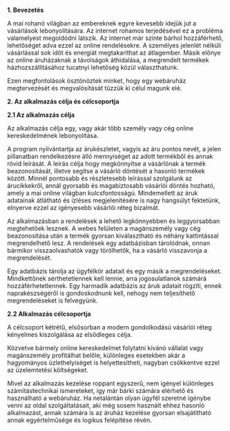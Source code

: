 **1. Bevezetés**

A mai rohanó világban az embereknek egyre kevesebb idejük jut a vásárlások lebonyolítására. Az internet rohamos 
terjedésével ez a probléma valamelyest megoldódni látszik. Az internet már szinte bárhol hozzáférhető, lehetőséget 
adva ezzel az online rendelésekre. A személyes jelenlét nélküli vásárlással sok időt és energiát megtakaríthat az 
átlagember. Másik előnye az online áruházaknak a távolságok áthidalása, a megrendelt termékek házhozszállításához 
tucatnyi lehetőség közül választhatunk.


Ezen megfontolások ösztönöztek minket, hogy egy webáruház megtervezését és megvalósítását tűzzük ki célul magunk elé.

**2. Az alkalmazás célja és célcsoportja**

**2.1 Az alkalmazás célja**

Az alkalmazás célja egy, vagy akár több személy vagy cég online kereskedelmének lebonyolítása.


A program nyilvántartja az árukészletet, vagyis az áru pontos nevét, a jelen pillanatban rendelkezésre 
álló mennyiséget az adott termékből és annak rövid leírását. A leírás célja hogy megkönnyítse a vásárlónak 
a termék beazonosítását, illetve segítse a vásárló döntését a hasonló termékek között. Minnél pontosabb és 
részletesebb leírással szolgálunk az árucikkekről, annál gyorsabb és magabiztosabb vásárlói döntés hozható, 
amely a mai online világban kulcsfontosságú. Mindemellett az áruk adatainak átlátható és ízléses megjelenítésére 
is nagy hangsúlyt fektetünk, elnyerve ezzel az igényesebb vásárlói réteg bizalmát.

Az alkalmazásban a rendelések a lehető legkönnyebben és leggyorsabban megtehetőek lesznek. 
A webes felületen a magánszemély vagy cég beazonosítása után a termék gyorsan kiválasztható és 
néhány kattintással megrendelhető lesz. A rendelések egy adatbázisban tárolódnak, onnan bármikor 
visszaolvashatók vagy törölhetők, ha a vásárló visszavonja a megrendelését.

Egy adatbázis tárolja az ügyfélkör adatait és egy másik a megrendeléseket. Mindkettőnek sérthetetlennek 
kell lennie, arra jogosulatlanok számárá hozzáférhetetlennek. Egy harmadik adatbázis az áruk adatait rögzíti, 
ennek naprakészségéről is gondoskodnunk kell, nehogy nem teljesíthető megrendeléseket is felvegyünk.

**2.2 Alkalmazás célcsoportja**

 A célcsoport kétrétű, elsősorban a modern gondolkodású vásárlói réteg kényelmes kiszolgálása az elsődleges 
 célja.

Közvetve bármely online kereskedelmet folytatni kívánó vállalat vagy magánszemély profitálhat belőle, különleges 
esetekben akár a hagyományos üzlethelyiséget is helyettesítheti, nagyban csökkentve ezzel az üzelemtetési költségeket.

Mivel az alkalmazás kezelése roppant egyszerű, nem igényel különleges számítástechnikai ismereteket, így már 
bárki számára elérhető és használható a webáruház. Ha netalántán olyan ügyfél szeretné igénybe venni az oldal 
szolgáltatásait, aki még sosem használt ehhez hasonló alkalmazást, annak számára is az áruház kezelése gyorsan 
elsajátítható annak egyértelműsége és logikus felépítése révén.